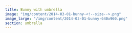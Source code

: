 ```yaml
---
title: Bunny with umbrella
image: "img/content/2014-03-01-bunny-<!--size-->.png"
image_large: "/img/content/2014-03-01-bunny-640x960.png"
section: umbrella
---
```

